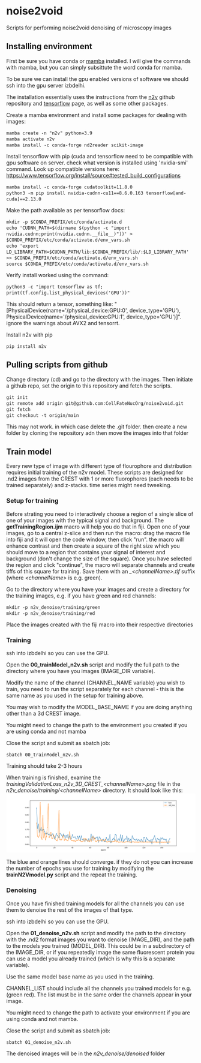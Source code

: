 # noise2void
Scripts for performing noise2void denoising of microscopy images 

## Installing environment
First be sure you have conda or [mamba](https://mamba.readthedocs.io/en/latest/mamba-installation.html) installed. I will give the commands with mamba, but you can simply subsittute the word conda for mamba.

To be sure we can install the gpu enabled versions of software we should ssh into the gpu server izbdelhi.

The installation essentially uses the instructions from the [n2v](https://github.com/juglab/n2v) github repository and [tensorflow](https://www.tensorflow.org/install/pip) page, as well as some other packages.

Create a mamba environment and install some packages for dealing with images:

```
mamba create -n "n2v" python=3.9
mamba activate n2v
mamba install -c conda-forge nd2reader scikit-image
```

Install tensorflow with pip (cuda and tensorflow need to be compatible with gpu software on server. check what version is installed using 'nvidia-smi' command. Look up compatible versions here: https://www.tensorflow.org/install/source#tested_build_configurations

```
mamba install -c conda-forge cudatoolkit=11.8.0
python3 -m pip install nvidia-cudnn-cu11==8.6.0.163 tensorflow[and-cuda]==2.13.0
```

Make the path available as per tensorflow docs:

```
mkdir -p $CONDA_PREFIX/etc/conda/activate.d
echo 'CUDNN_PATH=$(dirname $(python -c "import nvidia.cudnn;print(nvidia.cudnn.__file__)"))' > $CONDA_PREFIX/etc/conda/activate.d/env_vars.sh
echo 'export LD_LIBRARY_PATH=$CUDNN_PATH/lib:$CONDA_PREFIX/lib/:$LD_LIBRARY_PATH' >> $CONDA_PREFIX/etc/conda/activate.d/env_vars.sh
source $CONDA_PREFIX/etc/conda/activate.d/env_vars.sh
```

Verify install worked using the command:

```
python3 -c "import tensorflow as tf; print(tf.config.list_physical_devices('GPU'))"
```

This should return a tensor, something like: "[PhysicalDevice(name='/physical_device:GPU:0', device_type='GPU'), PhysicalDevice(name='/physical_device:GPU:1', device_type='GPU')]". ignore the warnings about AVX2 and tensorrt.


Install n2v with pip

```
pip install n2v
```

## Pulling scripts from github
Change directory (cd) and go to the directory with the images. Then initiate a github repo, set the origin to this repository and fetch the scripts.

```
git init
git remote add origin git@github.com:CellFateNucOrg/noise2void.git
git fetch
git checkout -t origin/main
```
This may not work. in which case delete the .git folder. then create a new folder by cloning the repository adn then move the images into that folder

## Train model

Every new type of image with different type of flourophore and distribution requires initial training of the n2v model. These scripts are designed for .nd2 images from the CREST with 1 or more fluorophores (each needs to be trained separately) and z-stacks. time series might need tweeking.

### Setup for training

Before strating you need to interactively choose a region of a single slice of one of your images with the typical signal and background. The **getTrainingRegion.ijm** macro will help you do that in fiji.
Open one of your images, go to a central z-slice and then run the macro: drag the macro file into fiji and it will open the code window, then click "run". the macro will enhance contrast and then create a square of the right size which you should move to a region that contains your signal of interest and background (don't change the size of the square).
Once you have selected the region and click "continue", the macro will separate channels and create tiffs of this square for training. Save them with an *_\<channelName\>.tif* suffix (where *\<channelName\>* is e.g. green).

Go to the directory where you have your images and create a directory for the training images, e.g. if you have green and red channels:

```
mkdir -p n2v_denoise/training/green
mkdir -p n2v_denoise/training/red
```

Place the images created with the fiji macro into their respective directories

### Training
ssh into izbdelhi so you can use the GPU.

Open the **00_trainModel_n2v.sh** script and modify the full path to the directory where you have you images (IMAGE_DIR variable).

Modify the name of the channel (CHANNEL_NAME variable) you wish to train, you need to run the script separately for each channel - this is the same name as you used in the setup for training above.

You may wish to modify the   MODEL_BASE_NAME if you are doing anything other than a 3d CREST image.

You might need to change the path to the environment you created if you are using conda and not mamba

Close the script and submit as sbatch job:

```
sbatch 00_trainModel_n2v.sh
```

Training should take 2-3 hours

When training is finished, examine the *trainingValidationLoss_n2v_3D_CREST_\<channelName\>.png* file in the *n2v_denoise/training/\<channelName\>* directory. It should look like this:
![training validation](https://github.com/CellFateNucOrg/noise2void/blob/main/n2v_denoise/training/green/trainingValidationLoss_n2v_3D_CREST_green.png?raw=true)

The blue and orange lines should converge. if they do not you can increase the number of epochs you use for training by modifying the **trainN2Vmodel.py** script and the repeat the training.

### Denoising
Once you have finished training models for all the channels you can use them to denoise the rest of the images of that type.

ssh into izbdelhi so you can use the GPU.

Open the **01_denoise_n2v.sh** script and modify the path to the directory with the .nd2 format images you want to denoise (IMAGE_DIR), and the path to the models you trained (MODEL_DIR). This could be in a subdirectory of the IMAGE_DIR, or if you repeatedly image the same fluorescent protein you can use a model you already trained (which is why this is a separate variable).

Use the same model base name as you used in the training.

CHANNEL_LIST should include all the channels you trained models for e.g. (green red). The list must be in the same order the channels appear in your image. 

You might need to change the path to activate your environment if you are using conda and not mamba.

Close the script and submit as sbatch job:

```
sbatch 01_denoise_n2v.sh
```

The denoised images will be in the *n2v_denoise/denoised* folder





